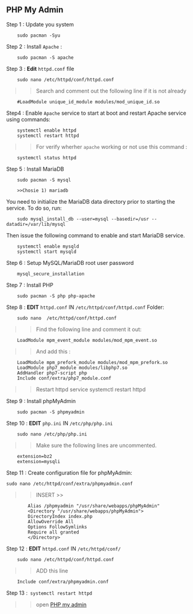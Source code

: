 ## PHP My Admin 

Step 1 : Update you system 

		sudo pacman -Syu

Step 2 : Install `Apache` :

		sudo pacman -S apache
		
Step 3 : **Edit** `httpd.conf` file 

		sudo nano /etc/httpd/conf/httpd.conf

>> Search and comment out the following line if it is not already

		#LoadModule unique_id_module modules/mod_unique_id.so


Step4 : Enable `Apache` service to start at boot and restart Apache service using commands:


		systemctl enable httpd
		systemctl restart httpd
		

>> For verify wherher `apache` working or not use this command :
	
		systemctl status httpd

Step 5 : Install MariaDB

		sudo pacman -S mysql
		
		>>Chosie 1) mariadb
		
You need to initialize the MariaDB data directory prior to starting the service. To do so, run:

		sudo mysql_install_db --user=mysql --basedir=/usr --datadir=/var/lib/mysql

Then issue the following command to enable and start MariaDB service.

		systemctl enable mysqld
		systemctl start mysqld
		
Step 6 : Setup MySQL/MariaDB root user password 

		mysql_secure_installation
		
Step 7 : Install PHP

		sudo pacman -S php php-apache
		
 
 
 Step 8 : **EDIT** `httpd.conf` IN `/etc/httpd/conf/httpd.conf` Folder:
 	
 		sudo nano  /etc/httpd/conf/httpd.conf
 
 >>  Find the following line and comment it out:

		LoadModule mpm_event_module modules/mod_mpm_event.so

>> And add this :

		LoadModule mpm_prefork_module modules/mod_mpm_prefork.so
		LoadModule php7_module modules/libphp7.so
		AddHandler php7-script php
		Include conf/extra/php7_module.conf

>> Restart httpd service 
		 systemctl restart httpd


Step 9 : Install phpMyAdmin

		sudo pacman -S phpmyadmin 

Step 10 : **EDIT** `php.ini` IN `/etc/php/php.ini`

		sudo nano /etc/php/php.ini

>>  Make sure the following lines are uncommented.



		extension=bz2
		extension=mysqli
		
Step 11 : Create configuration file for phpMyAdmin:

	sudo nano /etc/httpd/conf/extra/phpmyadmin.conf
	
>> INSERT  >>

			Alias /phpmyadmin "/usr/share/webapps/phpMyAdmin"
 			<Directory "/usr/share/webapps/phpMyAdmin">
  			DirectoryIndex index.php
  			AllowOverride All
  			Options FollowSymlinks
  			Require all granted
 			</Directory>


Step 12 : **EDIT** `httpd.conf` IN `/etc/httpd/conf/`

		sudo nano /etc/httpd/conf/httpd.conf

>> ADD this line 

		Include conf/extra/phpmyadmin.conf

Step 13 :` systemctl restart httpd`

>> open  [PHP my admin ](localhost/phpmyadmin) 